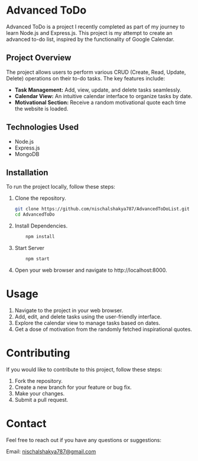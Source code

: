# Advanced ToDo

Advanced ToDo is a project I recently completed as part of my journey to learn Node.js and Express.js. This project is my attempt to create an advanced to-do list, inspired by the functionality of Google Calendar.

## Project Overview

The project allows users to perform various CRUD (Create, Read, Update, Delete) operations on their to-do tasks. The key features include:

- **Task Management:** Add, view, update, and delete tasks seamlessly.
- **Calendar View:** An intuitive calendar interface to organize tasks by date.
- **Motivational Section:** Receive a random motivational quote each time the website is loaded.

## Technologies Used

- Node.js
- Express.js
- MongoDB

## Installation

To run the project locally, follow these steps:

1. Clone the repository.
   ```bash
   git clone https://github.com/nischalshakya787/AdvancedToDoList.git
   cd AdvancedToDo
   ```
2. Install Dependencies.
   ```bash
       npm install
   ```
3. Start Server
   ```bash
       npm start
   ```
4. Open your web browser and navigate to http://localhost:8000.

# Usage

1. Navigate to the project in your web browser.
2. Add, edit, and delete tasks using the user-friendly interface.
3. Explore the calendar view to manage tasks based on dates.
4. Get a dose of motivation from the randomly fetched inspirational quotes.

# Contributing

If you would like to contribute to this project, follow these steps:

1. Fork the repository.
2. Create a new branch for your feature or bug fix.
3. Make your changes.
4. Submit a pull request.

# Contact

Feel free to reach out if you have any questions or suggestions:

Email: nischalshakya787@gmail.com
